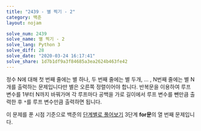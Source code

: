 ```yaml
---
title: "2439 - 별 찍기 - 2"
category: 백준
layout: nojam

solve_num: 2439
solve_name: 별 찍기 - 2
solve_lang: Python 3
solve_diff: 28
solve_date: "2020-03-24 16:17:41"
solve_share: 1d7b1df9a3f84685a3ea2624b463fe42
---
```


정수 N에 대해 첫 번째 줄에는 별 하나, 두 번째 줄에는 별 두개, ... , N번째 줄에는 별 N개를 출력하는 문제입니다만 별은 오른쪽 정렬이어야 합니다. 반복문을 이용하여 루프 변수를 1부터 N까지 바꿔가며 각 루프마다 공백을 가로 길이에서 루프 변수를 뺀만큼 출력한 후 `*`를 루프 변수만큼 출력하면 됩니다.

이 문제를 푼 시점 기준으로 백준의 [단계별로 풀어보기](http://noj.am/p/s) 3단계 **for문**의 열 번째 문제입니다.
